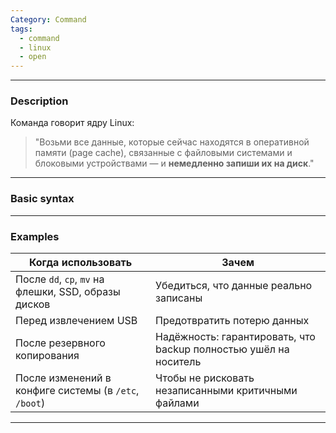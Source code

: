 ```yaml
---
Category: Command
tags:
  - command
  - linux
  - open
---
```

---
### Description
Команда говорит ядру Linux:

> "Возьми все данные, которые сейчас находятся в оперативной памяти (page cache), связанные с файловыми системами и блоковыми устройствами — и **немедленно запиши их на диск**."

---
### Basic syntax


---
### Examples

| Когда использовать                                    | Зачем                                                            |
| ----------------------------------------------------- | ---------------------------------------------------------------- |
| После `dd`, `cp`, `mv` на флешки, SSD, образы дисков  | Убедиться, что данные реально записаны                           |
| Перед извлечением USB                                 | Предотвратить потерю данных                                      |
| После резервного копирования                          | Надёжность: гарантировать, что backup полностью ушёл на носитель |
| После изменений в конфиге системы (в `/etc`, `/boot`) | Чтобы не рисковать незаписанными критичными файлами              |


---



